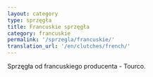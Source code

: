 ```yaml
---
layout: category
type: sprzęgła
title: Francuskie sprzęgła
category: francuskie
permalink: '/sprzegla/francuskie/'
translation_url: '/en/clutches/french/'
---
```

Sprzęgła od francuskiego producenta - Tourco.
